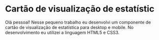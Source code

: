 # Cartão de visualização de estatístic

Olá pessoal!
Nesse pequeno trabalho eu desenvolvi  um componente de cartão de visualização de estatística para desktop e mobile. No desenvolvimento eu utilizei a linguagem HTML5 e CSS3.
